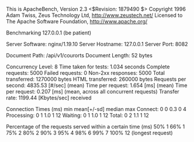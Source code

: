 This is ApacheBench, Version 2.3 <$Revision: 1879490 $>
Copyright 1996 Adam Twiss, Zeus Technology Ltd, http://www.zeustech.net/
Licensed to The Apache Software Foundation, http://www.apache.org/

Benchmarking 127.0.0.1 (be patient)


Server Software:        nginx/1.19.10
Server Hostname:        127.0.0.1
Server Port:            8082

Document Path:          /api/v1/courorts
Document Length:        52 bytes

Concurrency Level:      8
Time taken for tests:   1.034 seconds
Complete requests:      5000
Failed requests:        0
Non-2xx responses:      5000
Total transferred:      1270000 bytes
HTML transferred:       260000 bytes
Requests per second:    4835.53 [#/sec] (mean)
Time per request:       1.654 [ms] (mean)
Time per request:       0.207 [ms] (mean, across all concurrent requests)
Transfer rate:          1199.44 [Kbytes/sec] received

Connection Times (ms)
              min  mean[+/-sd] median   max
Connect:        0    0   0.3      0       4
Processing:     0    1   1.0      1      12
Waiting:        0    1   1.0      1      12
Total:          0    2   1.1      1      12

Percentage of the requests served within a certain time (ms)
  50%      1
  66%      1
  75%      2
  80%      2
  90%      3
  95%      4
  98%      6
  99%      7
 100%     12 (longest request)
